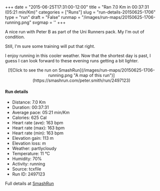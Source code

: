 +++
date = "2015-06-25T17:31:00-12:00"
title = "Ran 7.0 Km in 00:37:31 (05:21 min/Km)"
categories = ["Runs"]
slug = "run-details-20150625-1706"
type = "run"
draft = "False"
runmap = "/images/run-maps/20150625-1706-running.png"
svgmap = '<polyline points="66 0, 61 6, 46 19, 57 27, 65 28, 69 31, 71 38, 71 40, 66 57, 62 61, 61 63, 62 68, 69 77, 70 89, 51 95, 48 100, 40 100, 40 97, 38 93, 38 91, 38 86, 39 78, 41 75, 41 67, 35 62, 35 61, 34 59, 39 50, 39 49, 38 46, 35 43, 36 40, 35 38, 28 36, 31 31">'
+++

A nice run with Peter B as part of the Uni Runners pack. My I'm out of condition. 

Still, I'm sure some training will put that right. 

I enjoy running in this cooler weather. Now that the shortest day is past, I guess I can look forward to these evening runs getting a bit lighter. 



<!--more-->

<center>
[![Click to see the run on SmashRun](/images/run-maps/20150625-1706-running.png "A map of this run")](https://smashrun.com/peter.smith/run/2497123)
</center>

#### Run details

* Distance: 7.0 Km
* Duration: 00:37:31
* Average pace: 05:21 min/Km
* Calories: 625 Cal
* Heart rate (ave): 163 bpm
* Heart rate (max): 163 bpm
* Heart rate (min): 163 bpm
* Elevation gain: 113 m
* Elevation loss:  m
* Weather: partlycloudy
* Temperature: 11 &deg;C
* Humidity: 70%
* Activity: running
* Source: tcxfile
* Run ID: 2497123

Full details at [SmashRun](https://smashrun.com/peter.smith/run/2497123)
